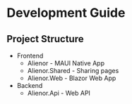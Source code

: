 # Development Guide

## Project Structure

- Frontend
  - Alienor - MAUI Native App
  - Alienor.Shared - Sharing pages
  - Alienor.Web - Blazor Web App
- Backend
  - Alienor.Api - Web API
